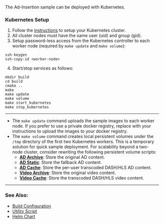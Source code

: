 
The Ad-Insertion sample can be deployed with Kubernetes. 

### Kubernetes Setup

1. Follow the [instructions](https://kubernetes.io/docs/setup) to setup your Kubernetes cluster.  
2. All cluster nodes must have the same user (uid) and group (gid).
3. Setup password-less access from the Kubernetes controller to each worker node (required by `make update` and `make volume`):   

```
ssh-keygen
ssh-copy-id <worker-node>
```

4. Start/stop services as follows:   

```
mkdir build
cd build
cmake ..
make
make update
make volume
make start_kubernetes
make stop_kubernetes
```

---

- The `make update` command uploads the sample images to each worker node. If you prefer to use a private docker registry, replace with your instructions to upload the images to your docker registry.   
- The `make volume` command creates local persistent volumes under the `/tmp` directory of the first two Kubernetes workers. This is a temporary solution for quick sample deployment. For scalability beyond a two-node cluster, consider rewriting the following persistent volume scripts:  
  - [**AD Archive**](ad-archive-pv.yaml.m4): Store the original AD content.   
  - [**AD Static**](ad-static-pv.yaml.m4): Store the fallback AD content.  
  - [**AD Cache**](ad-cache-pv.yaml.m4): Store the per-user transcoded DASH/HLS AD content.  
  - [**Video Archive**](video-archive-pv.yaml.m4): Store the original video content.  
  - [**Video Cache**](video-cache-pv.yaml.m4): Store the transcoded DASH/HLS video content.  

---

### See Also: 

- [Build Configuration](../../doc/cmake.md)   
- [Utility Script](../../doc/script.md)  
- [Helm Chart](helm/adi/README.md)
